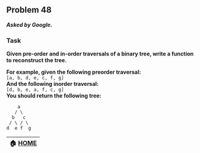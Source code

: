 ## Problem 48
***Asked by Google.***
### Task
**Given pre-order and in-order traversals of a binary tree, write a function to reconstruct the tree.**

**For example, given the following preorder traversal:**  
`[a, b, d, e, c, f, g]`  
**And the following inorder traversal:**  
`[d, b, e, a, f, c, g]`  
**You should return the following tree:**
```
    a
   / \
  b   c
 / \ / \
d  e f  g
```

|**:house: [HOME](https://github.com/theInvincible/Daily-Coding-Problem/)**|
|--------------------------------------------------------------------------|
